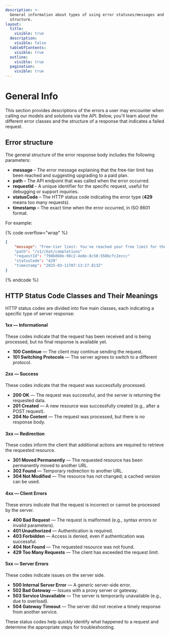 ```yaml
---
description: >-
  General information about types of using error statuses/messages and their
  structure.
layout:
  title:
    visible: true
  description:
    visible: false
  tableOfContents:
    visible: true
  outline:
    visible: true
  pagination:
    visible: true
---
```


# General Info

This section provides descriptions of the errors a user may encounter when calling our models and solutions via the API. Below, you'll learn about the different error classes and the structure of a response that indicates a failed request.

## Error structure

The general structure of the error response body includes the following parameters:

* **message** – The error message explaining that the free-tier limit has been reached and suggesting upgrading to a paid plan.
* **path** – The API endpoint that was called when the error occurred.
* **requestId** – A unique identifier for the specific request, useful for debugging or support inquiries.
* **statusCode** – The HTTP status code indicating the error type (**429** means too many requests).
* **timestamp** – The exact time when the error occurred, in ISO 8601 format.

For example:

{% code overflow="wrap" %}
```json
{
    "message": "Free-tier limit: You've reached your free limit for the hour. Get AI/ML Subscription to use API, visit https://aimlapi.com/app/billing/ !"
    "path": "/v1/chat/completions"
    "requestId": "798b860e-98c2-4e8e-8c50-550bcfc2eccc"
    "statusCode": "429"
    "timestamp": "2025-03-11T07:13:27.813Z"
}
```
{% endcode %}

## HTTP Status Code Classes and Their Meanings

HTTP status codes are divided into five main classes, each indicating a specific type of server response:

#### **1xx — Informational**

These codes indicate that the request has been received and is being processed, but no final response is available yet.

* **100 Continue** — The client may continue sending the request.
* **101 Switching Protocols** — The server agrees to switch to a different protocol.

#### **2xx — Success**

These codes indicate that the request was successfully processed.

* **200 OK** — The request was successful, and the server is returning the requested data.
* **201 Created** — A new resource was successfully created (e.g., after a POST request).
* **204 No Content** — The request was processed, but there is no response body.

#### **3xx — Redirection**

These codes inform the client that additional actions are required to retrieve the requested resource.

* **301 Moved Permanently** — The requested resource has been permanently moved to another URL.
* **302 Found** — Temporary redirection to another URL.
* **304 Not Modified** — The resource has not changed; a cached version can be used.

#### **4xx — Client Errors**

These errors indicate that the request is incorrect or cannot be processed by the server.

* **400 Bad Request** — The request is malformed (e.g., syntax errors or invalid parameters).
* **401 Unauthorized** — Authentication is required.
* **403 Forbidden** — Access is denied, even if authentication was successful.
* **404 Not Found** — The requested resource was not found.
* **429 Too Many Requests** — The client has exceeded the request limit.

#### **5xx — Server Errors**

These codes indicate issues on the server side.

* **500 Internal Server Error** — A generic server-side error.
* **502 Bad Gateway** — Issues with a proxy server or gateway.
* **503 Service Unavailable** — The server is temporarily unavailable (e.g., due to overload).
* **504 Gateway Timeout** — The server did not receive a timely response from another service.

These status codes help quickly identify what happened to a request and determine the appropriate steps for troubleshooting.
